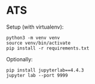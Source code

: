 # ATS


Setup (with virtualenv):

    python3 -m venv venv
    source venv/bin/activate
    pip install -r requirements.txt
    
Optionally:

    pip install jupyterlab==4.4.3
    jupyter lab --port 9999

